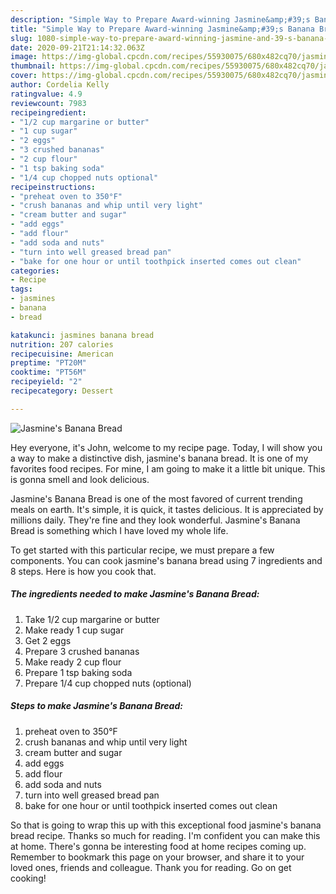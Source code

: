 ```yaml
---
description: "Simple Way to Prepare Award-winning Jasmine&amp;#39;s Banana Bread"
title: "Simple Way to Prepare Award-winning Jasmine&amp;#39;s Banana Bread"
slug: 1080-simple-way-to-prepare-award-winning-jasmine-and-39-s-banana-bread
date: 2020-09-21T21:14:32.063Z
image: https://img-global.cpcdn.com/recipes/55930075/680x482cq70/jasmines-banana-bread-recipe-main-photo.jpg
thumbnail: https://img-global.cpcdn.com/recipes/55930075/680x482cq70/jasmines-banana-bread-recipe-main-photo.jpg
cover: https://img-global.cpcdn.com/recipes/55930075/680x482cq70/jasmines-banana-bread-recipe-main-photo.jpg
author: Cordelia Kelly
ratingvalue: 4.9
reviewcount: 7983
recipeingredient:
- "1/2 cup margarine or butter"
- "1 cup sugar"
- "2 eggs"
- "3 crushed bananas"
- "2 cup flour"
- "1 tsp baking soda"
- "1/4 cup chopped nuts optional"
recipeinstructions:
- "preheat oven to 350°F"
- "crush bananas and whip until very light"
- "cream butter and sugar"
- "add eggs"
- "add flour"
- "add soda and nuts"
- "turn into well greased bread pan"
- "bake for one hour or until toothpick inserted comes out clean"
categories:
- Recipe
tags:
- jasmines
- banana
- bread

katakunci: jasmines banana bread 
nutrition: 207 calories
recipecuisine: American
preptime: "PT20M"
cooktime: "PT56M"
recipeyield: "2"
recipecategory: Dessert

---
```



![Jasmine&#39;s Banana Bread](https://img-global.cpcdn.com/recipes/55930075/680x482cq70/jasmines-banana-bread-recipe-main-photo.jpg)

Hey everyone, it's John, welcome to my recipe page. Today, I will show you a way to make a distinctive dish, jasmine&#39;s banana bread. It is one of my favorites food recipes. For mine, I am going to make it a little bit unique. This is gonna smell and look delicious.



Jasmine&#39;s Banana Bread is one of the most favored of current trending meals on earth. It's simple, it is quick, it tastes delicious. It is appreciated by millions daily. They're fine and they look wonderful. Jasmine&#39;s Banana Bread is something which I have loved my whole life.


To get started with this particular recipe, we must prepare a few components. You can cook jasmine&#39;s banana bread using 7 ingredients and 8 steps. Here is how you cook that.

<!--inarticleads1-->

##### The ingredients needed to make Jasmine&#39;s Banana Bread:

1. Take 1/2 cup margarine or butter
1. Make ready 1 cup sugar
1. Get 2 eggs
1. Prepare 3 crushed bananas
1. Make ready 2 cup flour
1. Prepare 1 tsp baking soda
1. Prepare 1/4 cup chopped nuts (optional)




<!--inarticleads2-->

##### Steps to make Jasmine&#39;s Banana Bread:

1. preheat oven to 350°F
1. crush bananas and whip until very light
1. cream butter and sugar
1. add eggs
1. add flour
1. add soda and nuts
1. turn into well greased bread pan
1. bake for one hour or until toothpick inserted comes out clean




So that is going to wrap this up with this exceptional food jasmine&#39;s banana bread recipe. Thanks so much for reading. I'm confident you can make this at home. There's gonna be interesting food at home recipes coming up. Remember to bookmark this page on your browser, and share it to your loved ones, friends and colleague. Thank you for reading. Go on get cooking!

